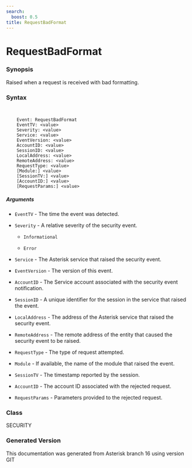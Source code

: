 ```yaml
---
search:
  boost: 0.5
title: RequestBadFormat
---
```


# RequestBadFormat

### Synopsis

Raised when a request is received with bad formatting.

### Syntax


```


    Event: RequestBadFormat
    EventTV: <value>
    Severity: <value>
    Service: <value>
    EventVersion: <value>
    AccountID: <value>
    SessionID: <value>
    LocalAddress: <value>
    RemoteAddress: <value>
    RequestType: <value>
    [Module:] <value>
    [SessionTV:] <value>
    [AccountID:] <value>
    [RequestParams:] <value>

```
##### Arguments


* `EventTV` - The time the event was detected.<br>

* `Severity` - A relative severity of the security event.<br>

    * `Informational`

    * `Error`

* `Service` - The Asterisk service that raised the security event.<br>

* `EventVersion` - The version of this event.<br>

* `AccountID` - The Service account associated with the security event notification.<br>

* `SessionID` - A unique identifier for the session in the service that raised the event.<br>

* `LocalAddress` - The address of the Asterisk service that raised the security event.<br>

* `RemoteAddress` - The remote address of the entity that caused the security event to be raised.<br>

* `RequestType` - The type of request attempted.<br>

* `Module` - If available, the name of the module that raised the event.<br>

* `SessionTV` - The timestamp reported by the session.<br>

* `AccountID` - The account ID associated with the rejected request.<br>

* `RequestParams` - Parameters provided to the rejected request.<br>

### Class

SECURITY

### Generated Version

This documentation was generated from Asterisk branch 16 using version GIT 